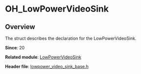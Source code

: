 # OH_LowPowerVideoSink

## Overview

The struct describes the declaration for the LowPowerVideoSink.

**Since**: 20

**Related module**: [LowPowerVideoSink](capi-lowpowervideosink.md)

**Header file**: [lowpower_video_sink_base.h](capi-lowpower-video-sink-base-h.md)
